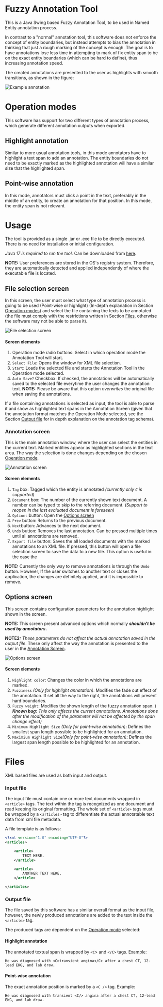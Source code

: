 # Fuzzy Annotation Tool

This is a Java Swing based Fuzzy Annotation Tool, to be used in Named Entity annotation process.

In contrast to a "normal" annotation tool, this software does not enforce the concept of entity
boundaries, but instead attempts to bias the annotation in thinking that just a rough marking of the
concept is enough. The goal is to have annotations lose less time in attempting to mark of fix
entity span to be on the exact entity boundaries (which can be hard to define), thus increasing
annotation speed.

The created annotations are presented to the user as highlights with smooth transitions, as shown in
the figure:

![Example annotation](images/Annotation_Example.png)

# Operation modes

This software has support for two different types of annotation process, which generate different
annotation outputs when exported.

## Highlight annotation

Similar to more usual annotation tools, in this mode annotators have to highlight a text span to add
an annotation. The entity boundaries do not need to be exactly marked as the highlighted annotation
will have a similar size that the highlighted span.

## Point-wise annotation

In this mode, annotators must click a point in the text, preferably in the middle of an entity, to
create an annotation for that position. In this mode, the entity span is not relevant.

# Usage

The tool is provided as a single .jar or .exe file to be directly executed. There is no need for
installation or initial configuration.

*Java 17 is required to run the tool.* Can be downloaded from [here](https://www.java.com/download).

**NOTE:** User preferences are stored in the OS's registry system. Therefore, they are automatically
detected and applied independently of where the executable file is located.

## File selection screen

In this screen, the user must select what type of annotation process is going to be used (Point-wise
or highlight) (In-depth explanation in Section [Operation modes](#Operation-modes)) and select the
file containing the texts to be annotated (the file must comply with the restrictions written in
Section [Files](#Files), otherwise the software may not be able to parse it).

![File selection screen](images/1.png)

#### Screen elements

1. Operation mode radio buttons: Select in which operation mode the Annotation Tool will start.
2. `Select File`: Opens the window for XML file selection.
3. `Start`: Loads the selected file and starts the Annotation Tool in the Operation mode selected.
4. `Auto Save?` Checkbox: If checked, the annotations will be automatically saved to the selected
   file everytime the user changes the annotation text.
   **NOTE:** Please be aware that this option *overwrites* the original file when saving the
   annotations.

If a file containing annotations is selected as input, the tool is able to parse it and show as
highlighted text spans in the Annotation Screen (given that the annotation format matches the
Operation Mode selected, see the Section [Output file](#Output-file) for in depth explanation on the
annotation tag schema).

### Annotation screen

This is the main annotation window, where the user can select the entities in the current text.
Marked entities appear as highlighted sections in the text area.
The way the selection is done changes depending on the chosen [Operation mode](#Operation-modes).

![Annotation screen](images/2.png)

#### Screen elements

1. `Tag` box: Tagged which the entity is annotated *(currently only `C` is supported)*
2. `Document` box: The number of the currently shown text document. A number can be typed to skip to
   the referring document. *(Support to reopen in the last evaluated document is foreseen)*
3. `Options` button: Open the [Options screen](#Options-screen)
4. `Prev` button: Returns to the previous document.
5. `Next`button: Advances to the next document.
6. `Undo` button: Removes the last annotation. Can be pressed multiple times until all annotations
   are removed.
7. `Export file` button: Saves the all loaded documents with the marked annotations to an XML file.
   If pressed, this button will open a file selection screen to save the data to a new file. This
   option is useful in the case the

**NOTE:** Currently the only way to remove annotations is through the `Undo` button. However, If the
user switches to another text or closes the application, the changes are definitely applied, and it
is impossible to remove.

## Options screen

This screen contains configuration parameters for the annotation highlight shown in the screen.

**NOTE:** This screen present advanced options which normally ***shouldn't be used by annotators*.**

**NOTE2:** *These parameters do not affect the actual annotation saved in the output file*. These
only affect the way the annotation is presented to the user in
the [Annotation Screen](#Annotation-Screen).

![Options screen](images/3.png)

#### Screen elements

1. `Highlight color`: Changes the color in which the annotations are marked.
2. `Fuzziness` *(Only for highlight annotation)*: Modifies the fade out effect of the annotation. If
   set all the way to the right, the annotations will present hard boundaries.
3. `Fuzzy weight`: Modifies the shown length of the fuzzy annotation span. (
   ***Known bug:** *This only affects the current annotations. Annotations done after the
   modification of the parameter will not be affected by the span change effect)**
4. `Minimum Highlight Size` *(Only for point-wise annotation)*: Defines the smallest span length
   possible to be highlighted for an annotation.
5. `Maximium Highlight Size`*(Only for point-wise annotation)*: Defines the largest span length
   possible to be highlighted for an annotation.

# Files

XML based files are used as both input and output.

### Input file

The input file must contain one or more text documents wrapped in `<article>` tags. The text within
the tag is recognized as one document and read keeping its original formatting.
The whole set of `<article>` tags must be wrapped by a `<articles>` tag to differentiate the actual
annotatable text data from xml file metadata.

A file template is as follows:

```xml
<?xml version="1.0" encoding="UTF-8"?>
<articles>

    <article>
        TEXT HERE.
    </article>

    <article>
        ANOTHER TEXT HERE.
    </article>

</articles>
```

### Output file

The file saved by this software has a similar overall format as the input file, however, the newly
produced annotations are added to the text inside the `<article>` tag.

The produced tags are dependent on the [Operation mode](#Operation-modes) selected:

#### Highlight annotation

The annotated textual span is wrapped by `<C`> and `</C>` tags.
Example:

```
He was diagnosed with <C>transient angina</C> after a chest CT, 12-lead EKG, and lab draw.
```

#### Point-wise annotation

The exact annotation position is marked by a `<C />` tag.
Example:

```
He was diagnosed with transient <C/> angina after a chest CT, 12-lead EKG, and lab draw.
```
